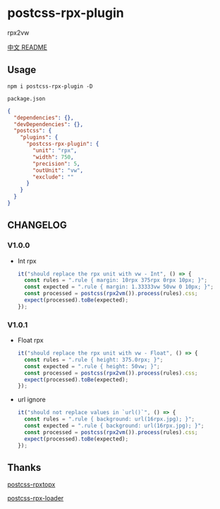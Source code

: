# postcss-rpx-plugin

rpx2vw

[中文 README](https://github.com/jawa0919/postcss-rpx-plugin/blob/master/README.zh-hans.md)

## Usage

```
npm i postcss-rpx-plugin -D
```

`package.json`

```json
{
  "dependencies": {},
  "devDependencies": {},
  "postcss": {
    "plugins": {
      "postcss-rpx-plugin": {
        "unit": "rpx",
        "width": 750,
        "precision": 5,
        "outUnit": "vw",
        "exclude": ""
      }
    }
  }
}
```

## CHANGELOG

### V1.0.0

- Int rpx
  ```js
  it("should replace the rpx unit with vw - Int", () => {
    const rules = ".rule { margin: 10rpx 375rpx 0rpx 10px; }";
    const expected = ".rule { margin: 1.33333vw 50vw 0 10px; }";
    const processed = postcss(rpx2vm()).process(rules).css;
    expect(processed).toBe(expected);
  });
  ```

### V1.0.1

- Float rpx

  ```js
  it("should replace the rpx unit with vw - Float", () => {
    const rules = ".rule { height: 375.0rpx; }";
    const expected = ".rule { height: 50vw; }";
    const processed = postcss(rpx2vm()).process(rules).css;
    expect(processed).toBe(expected);
  });
  ```

- url ignore
  ```js
  it("should not replace values in `url()`", () => {
    const rules = ".rule { background: url(16rpx.jpg); }";
    const expected = ".rule { background: url(16rpx.jpg); }";
    const processed = postcss(rpx2vm()).process(rules).css;
    expect(processed).toBe(expected);
  });
  ```

## Thanks

[postcss-rpxtopx](https://github.com/yangmingshan/postcss-rpxtopx)

[postcss-rpx-loader](https://github.com/vlev1n/postcss-rpx-loader)
